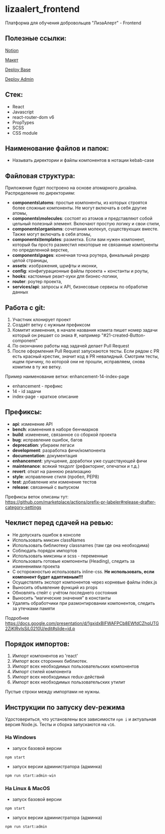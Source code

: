# lizaalert_frontend

Платформа для обучения добровольцев "ЛизаАлерт" - Frontend

## Полезные ссылки:

[Notion](https://www.notion.so/Workspase-1078a8066a6e45fbb9ad07854f7e0f38)

[Макет](https://www.figma.com/file/FasUcYffR2kJAhPvBGcACW/LizaAlert-Mockups?node-id=155%3A5905)

[Deploy Base](http://51.250.75.176:8080/)

[Deploy Admin](http://51.250.75.176:8081/)

## Стек:

- React
- Javascript
- react-router-dom v6
- PropTypes
- SCSS
- CSS module

## Наименование файлов и папок:

- Называть директории и файлы компонентов в нотации kebab-case

## Файловая структура:

Приложение будет построено на основе атомарного дизайна.
Распределение по директориям:

- **components\atoms**: простые компоненты, из которых строятся более сложные
  компоненты. Не могут включать в себя другие атомы,
- **components\molecules**: состоят из атомов и представляют собой цельный
  полезный
  элемент. Включают простую логику и свои стили,
- **components\organisms**: сочетания молекул, существующих вместе. Также могут
  включать в себя атомы,
- **components\templates**: разметка. Если вам нужен компонент, который бы
  просто
  разместил некоторые не связанные компоненты по определенной верстке,
- **components\pages**: конечная точка роутера, финальный рендер целой страницы,
- **assets**: изображения, шрифты и иконки,
- **config**: конфигурационные файлы проекта + константы и роуты,
- **hooks**: кастомные реакт-хуки для бизнес-логики,
- **router**: роутер проекта,
- **services/api**: запросы к API, бизнесовые сервисы по обработке данных

## Работа с git:

1. Участник клонирует проект
2. Создаёт ветку с нужным префиксом
3. Комитит изменения, в начале названия комита пишет номер задачи который он
   решает со знака #, например "#21-created-Button-component"
4. По окончанию работы над задачей делает Pull Request
5. После оформления Pull Request запускаются тесты.
   Если рядом с PR есть красный крестик, значит код в PR невалидный.
   Смотрим тесты, ищем причину, по которой они не прошли, исправляем, снова
   комитим в ту же ветку.

Пример наименование ветки: enhancement-14-index-page

- enhancement - префикс
- 14 - id задачи
- index-page - краткое описание

## Префиксы:

- **api**: изменение API
- **bench**: изменения в наборе бенчмарков
- **build**: изменение, связанное со сборкой проекта
- **bug**: исправление ошибок, багов
- **deprecation**: убираем легаси
- **development**: разработка фичи/компонента
- **documentation**: документация
- **enhancement**: улучшение, доработки уже существующей фичи
- **maintenance**: всякий техдолг (рефакторинг, опечатки и т.д.)
- **revert**: откат на раннюю реализацию
- **style**: исправление стиля (пробел, PEP8)
- **test**: добавление или изменение тестов
- **release**: связанный с выпуском

Префиксы веток описаны
тут: https://github.com/marketplace/actions/prefix-pr-labeler#release-drafter-category-settings

## Чеклист перед сдачей на ревью:

- Не допускать ошибок в консоле
- Использовать миксин classNames
- Использовать библиотеку classnames (там где она необходима)
- Соблюдать порядок импортов
- Использовать миксины и scss - переменные
- Использовать готовые компоненты (Heading), следить за изменениями проекта
- С осторожностью использовать inline-css. **Не использовать, если компонент
  будет адаптивным!!!**
- Осуществлять экспорт компонентов через корневые файлы index.js
- Выносить объявление функций из props
- Обновлять стейт с учётом последнего состояния
- Выносить “магические значения” в константы
- Удалять обработчики при размонтировании компонентов, следить за утечками
  памяти

Подробнее https://docs.google.com/presentation/d/1gxidxBlFWAFPCb8EWfdCZhqUTG2ZjKlRvIsSjL0210U/edit#slide=id.p

## Порядок импортов:

1. Импорт компонентов из 'react'
2. Импорт всех сторонних библиотек.
3. Импорт всех необходимых пользовательских компонентов
4. Импорт стилей компонента
5. Импорт всех необходимых redux-действий
6. Импорт всех необходимых пользовательских утилит

Пустые строки между импортами не нужны.

## Инструкции по запуску dev-режима

Удостовериться, что установлены все зависимости `npm i` и актуальная версия
Node.js. Тесты и сборка запускаются на `v16`.

### На Windows

- запуск базовой версии

```bash
npm start
```

- запуск версии администратора (админка)

```bash
npm run start:admin-win
```

### На Linux & MacOS

- запуск базовой версии

```bash
npm start
```

- запуск версии администратора (админка)

```bash
npm run start:admin
```

